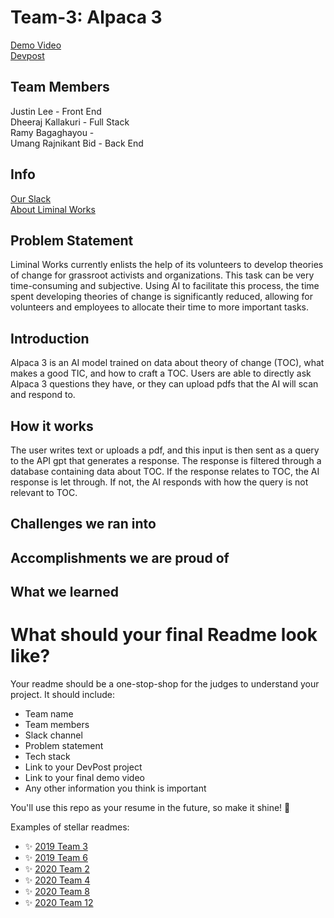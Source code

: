 
# Team-3: Alpaca 3

[Demo Video](https://www.youtube.com/watch?v=DHfRfU3XUEo&ab_channel=FailArmy)</br>
[Devpost](devpost.com)

## Team Members
Justin Lee - Front End </br>
Dheeraj Kallakuri - Full Stack </br>
Ramy Bagaghayou - </br>
Umang Rajnikant Bid - Back End

## Info

[Our Slack](https://opportunity-hack.slack.com/app_redirect?channel=alpaca_3_laminal_works)</br>
[About Liminal Works](https://ohack.dev/nonprofit/UxkOY4WtUiyWCnakdE1W)</br>

## Problem Statement

Liminal Works currently enlists the help of its volunteers to develop theories of change for grassroot activists and organizations. 
This task can be very time-consuming and subjective. Using AI to facilitate this process, the time spent developing theories
of change is significantly reduced, allowing for volunteers and employees to allocate their time to more important tasks.

## Introduction

Alpaca 3 is an AI model trained on data about theory of change (TOC), what makes a good TIC, and how to craft a TOC. Users are able to 
directly ask Alpaca 3 questions they have, or they can upload pdfs that the AI will scan and respond to. 



## How it works

The user writes text or uploads a pdf, and this input is then sent as a query to the API gpt that generates a response. 
The response is filtered through a database containing data about TOC. If the response relates to TOC, the AI response
is let through. If not, the AI responds with how the query is not relevant to TOC.




## Challenges we ran into





## Accomplishments we are proud of



## What we learned
















# What should your final Readme look like?
Your readme should be a one-stop-shop for the judges to understand your project. It should include:
- Team name
- Team members
- Slack channel
- Problem statement
- Tech stack
- Link to your DevPost project
- Link to your final demo video
- Any other information you think is important

You'll use this repo as your resume in the future, so make it shine! 🌟

Examples of stellar readmes:
- ✨ [2019 Team 3](https://github.com/2019-Arizona-Opportunity-Hack/Team-3)
- ✨ [2019 Team 6](https://github.com/2019-Arizona-Opportunity-Hack/Team-6)
- ✨ [2020 Team 2](https://github.com/2020-opportunity-hack/Team-02)
- ✨ [2020 Team 4](https://github.com/2020-opportunity-hack/Team-04)
- ✨ [2020 Team 8](https://github.com/2020-opportunity-hack/Team-08)
- ✨ [2020 Team 12](https://github.com/2020-opportunity-hack/Team-12)
